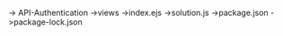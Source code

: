 -> API-Authentication
  ->views
    ->index.ejs
  ->solution.js
  ->package.json
  ->package-lock.json
